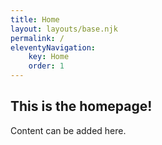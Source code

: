 ```yaml
---
title: Home
layout: layouts/base.njk
permalink: /
eleventyNavigation:
    key: Home
    order: 1
---
```


## This is the homepage!

Content can be added here.
